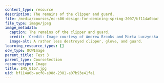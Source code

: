 ```yaml
---
content_type: resource
description: The remains of the clipper and guard.
file: /media/courses/ec-s06-design-for-demining-spring-2007/bf114a0bacf8e98d2381a07b93e41fa1_IMG_0167.jpg
file_type: image/jpeg
image_metadata:
  caption: The remains of the clipper and guard.
  credit: 'Credit: Image courtesy of Andrew Brooks and Marta Luczynska.'
  image-alt: A rather less destroyed clipper, glove, and guard.
learning_resource_types: []
ocw_type: OCWImage
parent_title: Test 3
parent_type: CourseSection
resourcetype: Image
title: IMG_0167.jpg
uid: bf114a0b-acf8-e98d-2381-a07b93e41fa1
---
```

